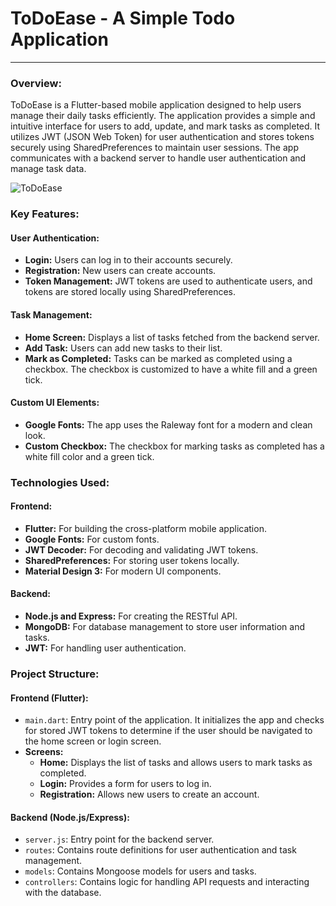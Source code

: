 # ToDoEase - A Simple Todo Application
---

### Overview:
ToDoEase is a Flutter-based mobile application designed to help users manage their daily tasks efficiently. The application provides a simple and intuitive interface for users to add, update, and mark tasks as completed. It utilizes JWT (JSON Web Token) for user authentication and stores tokens securely using SharedPreferences to maintain user sessions. The app communicates with a backend server to handle user authentication and manage task data.

![ToDoEase](https://github.com/dineshxo/ToDoEase-2.0/assets/95670930/125d7f58-5723-46a7-9c3d-195d8908674b)

### Key Features:

#### User Authentication:
- **Login:** Users can log in to their accounts securely.
- **Registration:** New users can create accounts.
- **Token Management:** JWT tokens are used to authenticate users, and tokens are stored locally using SharedPreferences.

#### Task Management:
- **Home Screen:** Displays a list of tasks fetched from the backend server.
- **Add Task:** Users can add new tasks to their list.
- **Mark as Completed:** Tasks can be marked as completed using a checkbox. The checkbox is customized to have a white fill and a green tick.

#### Custom UI Elements:
- **Google Fonts:** The app uses the Raleway font for a modern and clean look.
- **Custom Checkbox:** The checkbox for marking tasks as completed has a white fill color and a green tick.

### Technologies Used:

#### Frontend:
- **Flutter:** For building the cross-platform mobile application.
- **Google Fonts:** For custom fonts.
- **JWT Decoder:** For decoding and validating JWT tokens.
- **SharedPreferences:** For storing user tokens locally.
- **Material Design 3:** For modern UI components.

#### Backend:
- **Node.js and Express:** For creating the RESTful API.
- **MongoDB:** For database management to store user information and tasks.
- **JWT:** For handling user authentication.

### Project Structure:

#### Frontend (Flutter):
- `main.dart`: Entry point of the application. It initializes the app and checks for stored JWT tokens to determine if the user should be navigated to the home screen or login screen.
- **Screens:**
  - **Home:** Displays the list of tasks and allows users to mark tasks as completed.
  - **Login:** Provides a form for users to log in.
  - **Registration:** Allows new users to create an account.

#### Backend (Node.js/Express):
- `server.js`: Entry point for the backend server.
- `routes`: Contains route definitions for user authentication and task management.
- `models`: Contains Mongoose models for users and tasks.
- `controllers`: Contains logic for handling API requests and interacting with the database.
